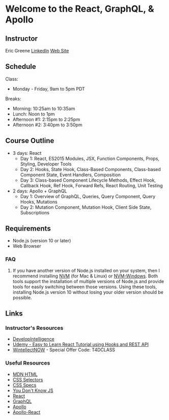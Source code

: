 # Welcome to the React, GraphQL, & Apollo

## Instructor

Eric Greene [LinkedIn](https://www.linkedin.com/in/erict4dio/) [Web Site](http://www.t4d.io)

## Schedule

Class:

- Monday - Friday, 9am to 5pm PDT

Breaks:

- Morning: 10:25am to 10:35am
- Lunch: Noon to 1pm
- Afternoon #1: 2:15pm to 2:25pm
- Afternoon #2: 3:40pm to 3:50pm

## Course Outline

- 3 days: React
  - Day 1: React, ES2015 Modules, JSX, Function Components, Props, Styling, Developer Tools
  - Day 2: Hooks, State Hook, Class-Based Components, Class-based Component State, Event Handlers, Composition
  - Day 3: Class-based Component Lifecycle Methods, Effect Hook, Callback Hook, Ref Hook, Forward Refs, React Routing, Unit Testing
- 2 days: Apollo + GraphQL
  - Day 1: Overview of GraphQL, Queries, Query Component, Query Hooks, Mutations
  - Day 2: Mutation Component, Mutation Hook, Client Side State, Subscriptions

## Requirements

- Node.js (version 10 or later)
- Web Browser

### FAQ

1. If you have another version of Node.js installed on your system, then I recommend installing [NVM](https://github.com/creationix/nvm) (for Mac & Linux) or [NVM-Windows](https://github.com/coreybutler/nvm-windows). Both tools support the installation of multiple versions of Node.js and provide tools for easily switching between those versions. Using these tools, installing Node.js version 10 without losing your older version should be possible.

## Links

### Instructor's Resources

- [DevelopIntelligence](http://www.developintelligence.com/)
- [Udemy - Easy to Learn React Tutorial using Hooks and REST API](https://www.udemy.com/course/getting-started-with-react/?referralCode=B067AFD65BF7A8C2F419)
- [WintellectNOW](https://www.wintellectnow.com/Home/Instructor?instructorId=EricGreene) - Special Offer Code: T4DCLASS

### Useful Resources

- [MDN HTML](https://developer.mozilla.org/en-US/docs/Web/HTML)
- [CSS Selectors](https://www.w3schools.com/cssref/css_selectors.asp)
- [CSS Specs](https://www.w3.org/Style/CSS/specs.en.html)
- [You Don't Know JS](https://github.com/getify/You-Dont-Know-JS)
- [React](https://reactjs.org/)
- [GraphQL](https://graphql.org/)
- [Apollo](https://www.apollographql.com/)
- [Apollo-React](https://www.apollographql.com/docs/react/)
